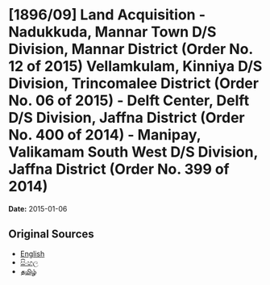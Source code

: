 # [1896/09] Land Acquisition - Nadukkuda, Mannar Town  D/S Division, Mannar District (Order No. 12 of 2015) Vellamkulam,  Kinniya  D/S Division, Trincomalee District (Order No. 06 of 2015) - Delft Center, Delft D/S Division, Jaffna District (Order No. 400 of 2014) - Manipay,  Valikamam South West  D/S Division, Jaffna District (Order No. 399 of 2014)

**Date:** 2015-01-06

## Original Sources

- [English](https://documents.gov.lk/view/extra-gazettes/2015/1/1896-09_E.pdf)
- [සිංහල](https://documents.gov.lk/view/extra-gazettes/2015/1/1896-09_S.pdf)
- [தமிழ்](https://documents.gov.lk/view/extra-gazettes/2015/1/1896-09_T.pdf)
